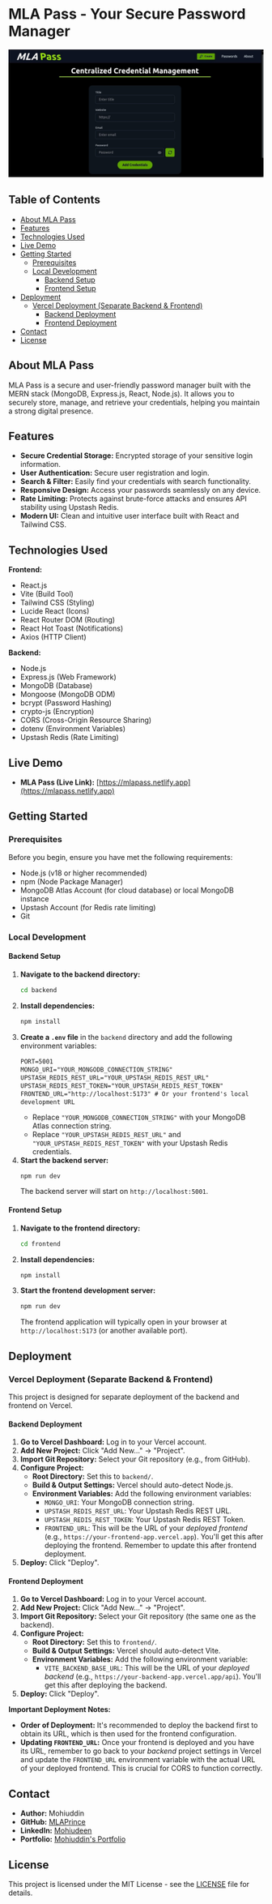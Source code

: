 # MLA Pass - Your Secure Password Manager

![MLA Pass Screenshot](frontend/public/MLA%20Pass%201.jpg)

## Table of Contents
- [About MLA Pass](#about-mla-pass)
- [Features](#features)
- [Technologies Used](#technologies-used)
- [Live Demo](#live-demo)
- [Getting Started](#getting-started)
  - [Prerequisites](#prerequisites)
  - [Local Development](#local-development)
    - [Backend Setup](#backend-setup)
    - [Frontend Setup](#frontend-setup)
- [Deployment](#deployment)
  - [Vercel Deployment (Separate Backend & Frontend)](#vercel-deployment-separate-backend--frontend)
    - [Backend Deployment](#backend-deployment)
    - [Frontend Deployment](#frontend-deployment)
- [Contact](#contact)
- [License](#license)

## About MLA Pass
MLA Pass is a secure and user-friendly password manager built with the MERN stack (MongoDB, Express.js, React, Node.js). It allows you to securely store, manage, and retrieve your credentials, helping you maintain a strong digital presence.

## Features
- **Secure Credential Storage:** Encrypted storage of your sensitive login information.
- **User Authentication:** Secure user registration and login.
- **Search & Filter:** Easily find your credentials with search functionality.
- **Responsive Design:** Access your passwords seamlessly on any device.
- **Rate Limiting:** Protects against brute-force attacks and ensures API stability using Upstash Redis.
- **Modern UI:** Clean and intuitive user interface built with React and Tailwind CSS.

## Technologies Used
**Frontend:**
- React.js
- Vite (Build Tool)
- Tailwind CSS (Styling)
- Lucide React (Icons)
- React Router DOM (Routing)
- React Hot Toast (Notifications)
- Axios (HTTP Client)

**Backend:**
- Node.js
- Express.js (Web Framework)
- MongoDB (Database)
- Mongoose (MongoDB ODM)
- bcrypt (Password Hashing)
- crypto-js (Encryption)
- CORS (Cross-Origin Resource Sharing)
- dotenv (Environment Variables)
- Upstash Redis (Rate Limiting)

## Live Demo
- **MLA Pass (Live Link):** [https://mlapass.netlify.app](https://mlapass.netlify.app)

## Getting Started

### Prerequisites
Before you begin, ensure you have met the following requirements:
- Node.js (v18 or higher recommended)
- npm (Node Package Manager)
- MongoDB Atlas Account (for cloud database) or local MongoDB instance
- Upstash Account (for Redis rate limiting)
- Git

### Local Development

#### Backend Setup
1.  **Navigate to the backend directory:**
    ```bash
    cd backend
    ```
2.  **Install dependencies:**
    ```bash
    npm install
    ```
3.  **Create a `.env` file** in the `backend` directory and add the following environment variables:
    ```
    PORT=5001
    MONGO_URI="YOUR_MONGODB_CONNECTION_STRING"
    UPSTASH_REDIS_REST_URL="YOUR_UPSTASH_REDIS_REST_URL"
    UPSTASH_REDIS_REST_TOKEN="YOUR_UPSTASH_REDIS_REST_TOKEN"
    FRONTEND_URL="http://localhost:5173" # Or your frontend's local development URL
    ```
    *   Replace `"YOUR_MONGODB_CONNECTION_STRING"` with your MongoDB Atlas connection string.
    *   Replace `"YOUR_UPSTASH_REDIS_REST_URL"` and `"YOUR_UPSTASH_REDIS_REST_TOKEN"` with your Upstash Redis credentials.
4.  **Start the backend server:**
    ```bash
    npm run dev
    ```
    The backend server will start on `http://localhost:5001`.

#### Frontend Setup
1.  **Navigate to the frontend directory:**
    ```bash
    cd frontend
    ```
2.  **Install dependencies:**
    ```bash
    npm install
    ```
3.  **Start the frontend development server:**
    ```bash
    npm run dev
    ```
    The frontend application will typically open in your browser at `http://localhost:5173` (or another available port).

## Deployment

### Vercel Deployment (Separate Backend & Frontend)
This project is designed for separate deployment of the backend and frontend on Vercel.

#### Backend Deployment
1.  **Go to Vercel Dashboard:** Log in to your Vercel account.
2.  **Add New Project:** Click "Add New..." -> "Project".
3.  **Import Git Repository:** Select your Git repository (e.g., from GitHub).
4.  **Configure Project:**
    *   **Root Directory:** Set this to `backend/`.
    *   **Build & Output Settings:** Vercel should auto-detect Node.js.
    *   **Environment Variables:** Add the following environment variables:
        *   `MONGO_URI`: Your MongoDB connection string.
        *   `UPSTASH_REDIS_REST_URL`: Your Upstash Redis REST URL.
        *   `UPSTASH_REDIS_REST_TOKEN`: Your Upstash Redis REST Token.
        *   `FRONTEND_URL`: This will be the URL of your *deployed frontend* (e.g., `https://your-frontend-app.vercel.app`). You'll get this after deploying the frontend. Remember to update this after frontend deployment.
5.  **Deploy:** Click "Deploy".

#### Frontend Deployment
1.  **Go to Vercel Dashboard:** Log in to your Vercel account.
2.  **Add New Project:** Click "Add New..." -> "Project".
3.  **Import Git Repository:** Select your Git repository (the same one as the backend).
4.  **Configure Project:**
    *   **Root Directory:** Set this to `frontend/`.
    *   **Build & Output Settings:** Vercel should auto-detect Vite.
    *   **Environment Variables:** Add the following environment variable:
        *   `VITE_BACKEND_BASE_URL`: This will be the URL of your *deployed backend* (e.g., `https://your-backend-app.vercel.app/api`). You'll get this after deploying the backend.
5.  **Deploy:** Click "Deploy".

**Important Deployment Notes:**
*   **Order of Deployment:** It's recommended to deploy the backend first to obtain its URL, which is then used for the frontend configuration.
*   **Updating `FRONTEND_URL`:** Once your frontend is deployed and you have its URL, remember to go back to your *backend* project settings in Vercel and update the `FRONTEND_URL` environment variable with the actual URL of your deployed frontend. This is crucial for CORS to function correctly.

## Contact
- **Author:** Mohiuddin
- **GitHub:** [MLAPrince](https://github.com/MLAPrince)
- **LinkedIn:** [Mohiudeen](https://www.linkedin.com/in/mohiudeen-52bb35175)
- **Portfolio:** [Mohiuddin's Portfolio](https://mohiuddin-portfolio1.netlify.app)

## License
This project is licensed under the MIT License - see the [LICENSE](LICENSE) file for details.
